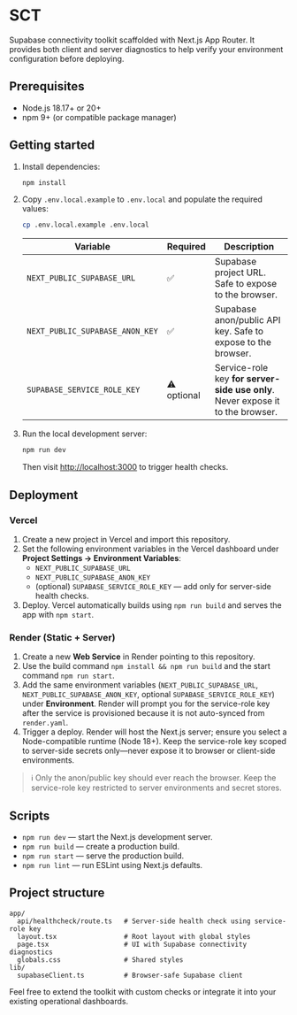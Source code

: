 # SCT

Supabase connectivity toolkit scaffolded with Next.js App Router. It provides both client and server diagnostics to help verify your environment configuration before deploying.

## Prerequisites

- Node.js 18.17+ or 20+
- npm 9+ (or compatible package manager)

## Getting started

1. Install dependencies:

   ```bash
   npm install
   ```

2. Copy `.env.local.example` to `.env.local` and populate the required values:

   ```bash
   cp .env.local.example .env.local
   ```

   | Variable | Required | Description |
   | --- | --- | --- |
   | `NEXT_PUBLIC_SUPABASE_URL` | ✅ | Supabase project URL. Safe to expose to the browser. |
   | `NEXT_PUBLIC_SUPABASE_ANON_KEY` | ✅ | Supabase anon/public API key. Safe to expose to the browser. |
   | `SUPABASE_SERVICE_ROLE_KEY` | ⚠️ optional | Service-role key **for server-side use only**. Never expose it to the browser. |

3. Run the local development server:

   ```bash
   npm run dev
   ```

   Then visit [http://localhost:3000](http://localhost:3000) to trigger health checks.

## Deployment

### Vercel

1. Create a new project in Vercel and import this repository.
2. Set the following environment variables in the Vercel dashboard under **Project Settings → Environment Variables**:
   - `NEXT_PUBLIC_SUPABASE_URL`
   - `NEXT_PUBLIC_SUPABASE_ANON_KEY`
   - (optional) `SUPABASE_SERVICE_ROLE_KEY` — add only for server-side health checks.
3. Deploy. Vercel automatically builds using `npm run build` and serves the app with `npm start`.

### Render (Static + Server)

1. Create a new **Web Service** in Render pointing to this repository.
2. Use the build command `npm install && npm run build` and the start command `npm run start`.
3. Add the same environment variables (`NEXT_PUBLIC_SUPABASE_URL`, `NEXT_PUBLIC_SUPABASE_ANON_KEY`, optional `SUPABASE_SERVICE_ROLE_KEY`) under **Environment**. Render will prompt you for the service-role key after the service is provisioned because it is not auto-synced from `render.yaml`.
4. Trigger a deploy. Render will host the Next.js server; ensure you select a Node-compatible runtime (Node 18+). Keep the service-role key scoped to server-side secrets only—never expose it to browser or client-side environments.

> ℹ️ Only the anon/public key should ever reach the browser. Keep the service-role key restricted to server environments and secret stores.

## Scripts

- `npm run dev` — start the Next.js development server.
- `npm run build` — create a production build.
- `npm run start` — serve the production build.
- `npm run lint` — run ESLint using Next.js defaults.

## Project structure

```
app/
  api/healthcheck/route.ts   # Server-side health check using service-role key
  layout.tsx                 # Root layout with global styles
  page.tsx                   # UI with Supabase connectivity diagnostics
  globals.css                # Shared styles
lib/
  supabaseClient.ts          # Browser-safe Supabase client
```

Feel free to extend the toolkit with custom checks or integrate it into your existing operational dashboards.
